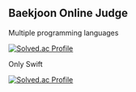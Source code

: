 ## Baekjoon Online Judge

Multiple programming languages

[![Solved.ac Profile](http://mazassumnida.wtf/api/v2/generate_badge?boj=lyh060108)](https://solved.ac/lyh060108/)

Only Swift

[![Solved.ac Profile](http://mazassumnida.wtf/api/v2/generate_badge?boj=llyyhh060108)](https://solved.ac/llyyhh060108/)
